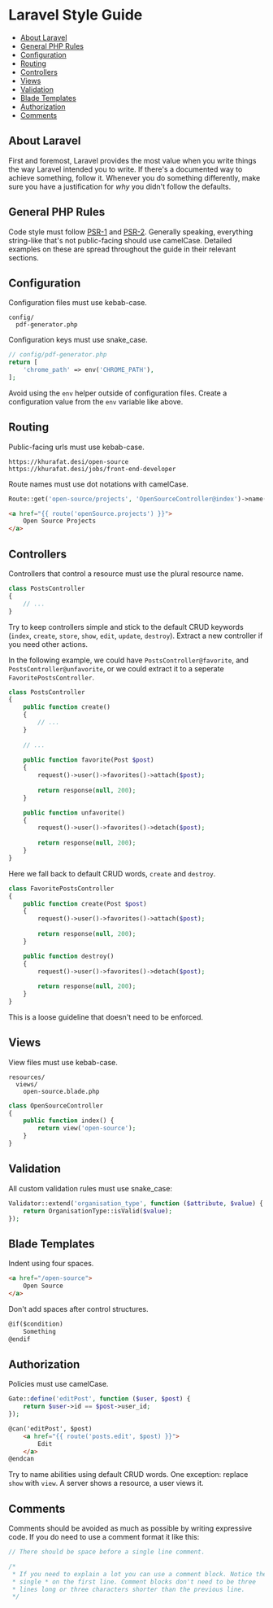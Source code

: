 # Laravel Style Guide

- [About Laravel](#about-laravel)
- [General PHP Rules](#general-php-rules)
- [Configuration](#configuration)
- [Routing](#routing)
- [Controllers](#controllers)
- [Views](#views)
- [Validation](#validation)
- [Blade Templates](#blade-templates)
- [Authorization](#authorization)
- [Comments](#comments)

## About Laravel

First and foremost, Laravel provides the most value when you write things the way Laravel intended you to write. If there's a documented way to achieve something, follow it. Whenever you do something differently, make sure you have a justification for *why* you didn't follow the defaults.

## General PHP Rules

Code style must follow [PSR-1](http://www.php-fig.org/psr/psr-1/) and [PSR-2](http://www.php-fig.org/psr/psr-2/). Generally speaking, everything string-like that's not public-facing should use camelCase. Detailed examples on these are spread throughout the guide in their relevant sections.

## Configuration

Configuration files must use kebab-case.

```
config/
  pdf-generator.php
```

Configuration keys must use snake_case.

```php
// config/pdf-generator.php
return [
    'chrome_path' => env('CHROME_PATH'),
];
```

Avoid using the `env` helper outside of configuration files. Create a configuration value from the `env` variable like above.

## Routing

Public-facing urls must use kebab-case.

```
https://khurafat.desi/open-source
https://khurafat.desi/jobs/front-end-developer
```

Route names must use dot notations with camelCase.

```php
Route::get('open-source/projects', 'OpenSourceController@index')->name('openSource.projects');
```

```html
<a href="{{ route('openSource.projects') }}">
    Open Source Projects
</a>
```

## Controllers

Controllers that control a resource must use the plural resource name.

```php
class PostsController
{
    // ...
}
```

Try to keep controllers simple and stick to the default CRUD keywords (`index`, `create`, `store`, `show`, `edit`, `update`, `destroy`). Extract a new controller if you need other actions.

In the following example, we could have `PostsController@favorite`, and `PostsController@unfavorite`, or we could extract it to a seperate `FavoritePostsController`.

```php
class PostsController
{
    public function create()
    {
        // ...
    }
    
    // ...
    
    public function favorite(Post $post)
    {
        request()->user()->favorites()->attach($post);
        
        return response(null, 200);
    }

    public function unfavorite()
    {
        request()->user()->favorites()->detach($post);
        
        return response(null, 200);
    }
}
```

Here we fall back to default CRUD words, `create` and `destroy`.

```php
class FavoritePostsController
{
    public function create(Post $post)
    {
        request()->user()->favorites()->attach($post);
        
        return response(null, 200);
    }

    public function destroy()
    {
        request()->user()->favorites()->detach($post);
        
        return response(null, 200);
    }
}
```

This is a loose guideline that doesn't need to be enforced.

## Views

View files must use kebab-case.

```
resources/
  views/
    open-source.blade.php
```

```php
class OpenSourceController
{
    public function index() {
        return view('open-source');
    }
}
```

## Validation

All custom validation rules must use snake_case:

```php
Validator::extend('organisation_type', function ($attribute, $value) {
    return OrganisationType::isValid($value);
});
```

## Blade Templates

Indent using four spaces.

```html
<a href="/open-source">
    Open Source
</a>
```

Don't add spaces after control structures.

```html
@if($condition)
    Something
@endif
```

## Authorization

Policies must use camelCase.

```php
Gate::define('editPost', function ($user, $post) {
    return $user->id == $post->user_id;
});
```

```html
@can('editPost', $post)
    <a href="{{ route('posts.edit', $post) }}">
        Edit
    </a>
@endcan
```

Try to name abilities using default CRUD words. One exception: replace `show` with `view`. A server shows a resource, a user views it.

## Comments

Comments should be avoided as much as possible by writing expressive code. If you do need to use a comment format it like this:

```php
// There should be space before a single line comment.

/*
 * If you need to explain a lot you can use a comment block. Notice the
 * single * on the first line. Comment blocks don't need to be three
 * lines long or three characters shorter than the previous line.
 */
```
